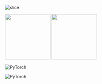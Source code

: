 ![slice](https://capsule-render.vercel.app/api?type=slice&color=F8E2CF&height=100&text=KangRo's%20Github&fontSize=30&fontAlign=80&rotate=7&fontAlignY=25)

<p>
  <img src="https://github-readme-stats.vercel.app/api?username=tetrapod0&show_icons=true" height=150>
  <img src="https://github-readme-stats.vercel.app/api/top-langs/?username=tetrapod0&layout=compact" height=150>
</p>


![PyTorch](https://img.shields.io/badge/PyTorch-%23EE4C2C.svg?style=for-the-badge&logo=PyTorch&logoColor=white)

![PyTorch](https://img.shields.io/badge/PyTorch-%23EE4C2C.svg?style=for-the-badge&logo=PyTorch&logoColor=white)




